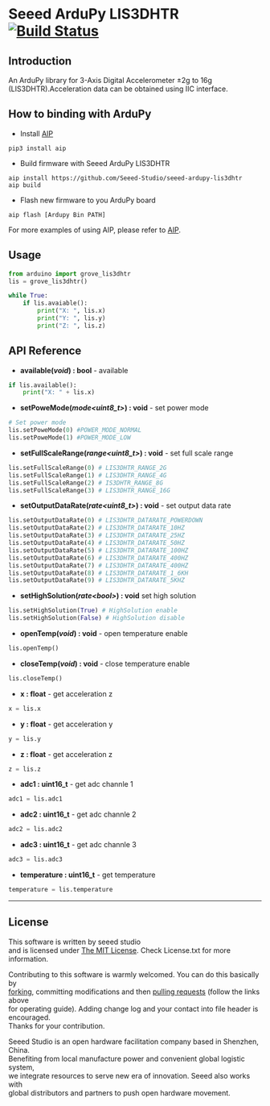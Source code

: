 # Seeed ArduPy LIS3DHTR [![Build Status](https://api.travis-ci.com/Seeed-Studio/seeed-ardupy-lis3dhtr.svg?branch=master)](https://travis-ci.com/github/Seeed-Studio/seeed-ardupy-lis3dhtr)

## Introduction

An ArduPy library for 3-Axis Digital Accelerometer ±2g to 16g (LIS3DHTR).Acceleration data can be obtained using IIC interface.

## How to binding with ArduPy
- Install [AIP](https://github.com/Seeed-Studio/ardupy-aip)
```shell
pip3 install aip
```
- Build firmware with Seeed ArduPy LIS3DHTR
```shell
aip install https://github.com/Seeed-Studio/seeed-ardupy-lis3dhtr
aip build
```
- Flash new firmware to you ArduPy board
```shell
aip flash [Ardupy Bin PATH]
```
For more examples of using AIP, please refer to [AIP](https://github.com/Seeed-Studio/ardupy-aip).
## Usage
```python
from arduino import grove_lis3dhtr
lis = grove_lis3dhtr()

while True:
    if lis.avaiable():
        print("X: ", lis.x)
        print("Y: ", lis.y)
        print("Z: ", lis.z)

```
## API Reference
- **available(*void*) : bool** - available
```python
if lis.available():
    print("X: " + lis.x)
```

- **setPoweMode(*mode\<uint8_t\>*) : void** - set power mode
```python
# Set power mode
lis.setPoweMode(0) #POWER_MODE_NORMAL 
lis.setPoweMode(1) #POWER_MODE_LOW 
```
- **setFullScaleRange(*range\<uint8_t\>*) : void** - set full scale range
```python
lis.setFullScaleRange(0) # LIS3DHTR_RANGE_2G 
lis.setFullScaleRange(1) # LIS3DHTR_RANGE_4G
lis.setFullScaleRange(2) # IS3DHTR_RANGE_8G
lis.setFullScaleRange(3) # LIS3DHTR_RANGE_16G
```
- **setOutputDataRate(*rate\<uint8_t\>*) : void** - set output data rate
```python
lis.setOutputDataRate(0) # LIS3DHTR_DATARATE_POWERDOWN 
lis.setOutputDataRate(2) # LIS3DHTR_DATARATE_10HZ
lis.setOutputDataRate(3) # LIS3DHTR_DATARATE_25HZ
lis.setOutputDataRate(4) # LIS3DHTR_DATARATE_50HZ
lis.setOutputDataRate(5) # LIS3DHTR_DATARATE_100HZ
lis.setOutputDataRate(6) # LIS3DHTR_DATARATE_400HZ
lis.setOutputDataRate(7) # LIS3DHTR_DATARATE_400HZ
lis.setOutputDataRate(8) # LIS3DHTR_DATARATE_1_6KH
lis.setOutputDataRate(9) # LIS3DHTR_DATARATE_5KHZ
```
- **setHighSolution(*rate\<bool\>*) : void** set high solution
```python
lis.setHighSolution(True) # HighSolution enable
lis.setHighSolution(False) # HighSolution disable
```
- **openTemp(*void*) : void** - open temperature enable
```python
lis.openTemp()
```
- **closeTemp(*void*) : void** - close temperature enable
```python
lis.closeTemp()
```
- **x : float** - get acceleration z
```python
x = lis.x
```
- **y : float** - get acceleration y
```python
y = lis.y
```
- **z : float** - get acceleration z
```python
z = lis.z
```
- **adc1 : uint16_t** - get adc channle 1
```python
adc1 = lis.adc1
```
- **adc2 : uint16_t** - get adc channle 2
```python
adc2 = lis.adc2
```
- **adc3 : uint16_t** - get adc channle 3
```python
adc3 = lis.adc3
```

- **temperature : uint16_t** - get temperature
```python
temperature = lis.temperature
```

----
## License
This software is written by seeed studio<br>
and is licensed under [The MIT License](http://opensource.org/licenses/mit-license.php). Check License.txt for more information.<br>

Contributing to this software is warmly welcomed. You can do this basically by<br>
[forking](https://help.github.com/articles/fork-a-repo), committing modifications and then [pulling requests](https://help.github.com/articles/using-pull-requests) (follow the links above<br>
for operating guide). Adding change log and your contact into file header is encouraged.<br>
Thanks for your contribution.

Seeed Studio is an open hardware facilitation company based in Shenzhen, China. <br>
Benefiting from local manufacture power and convenient global logistic system, <br>
we integrate resources to serve new era of innovation. Seeed also works with <br>
global distributors and partners to push open hardware movement.<br>
